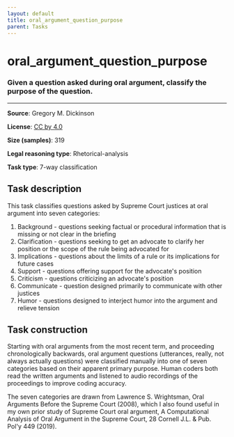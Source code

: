 ```yaml
---
layout: default
title: oral_argument_question_purpose
parent: Tasks
---
```

# oral_argument_question_purpose

### Given a question asked during oral argument, classify the purpose of the question.
---


 
**Source**: Gregory M. Dickinson

**License**: [CC by 4.0](https://creativecommons.org/licenses/by/4.0/)

**Size (samples)**: 319

**Legal reasoning type**: Rhetorical-analysis

**Task type**: 7-way classification

## Task description

This task classifies questions asked by Supreme Court justices at oral argument into seven categories:

1. Background - questions seeking factual or procedural information that is missing or not clear in the briefing
2. Clarification - questions seeking to get an advocate to clarify her position or the scope of the rule being advocated for
3. Implications - questions about the limits of a rule or its implications for future cases
4. Support - questions offering support for the advocate's position
5. Criticism - questions criticizing an advocate's position
6. Communicate - question designed primarily to communicate with other justices
7. Humor - questions designed to interject humor into the argument and relieve tension

## Task construction

Starting with oral arguments from the most recent term, and proceeding chronologically backwards, oral argument questions (utterances, really, not always actually questions) were classified manually into one of seven categories based on their apparent primary purpose. Human coders both read the written arguments and listened to audio recordings of the proceedings to improve coding accuracy.

The seven categories are drawn from Lawrence S. Wrightsman, Oral Arguments Before the Supreme Court (2008), which I also found useful in my own prior study of Supreme Court oral argument, A Computational Analysis of Oral Argument in the Supreme Court, 28 Cornell J.L. & Pub. Pol'y 449 (2019).

